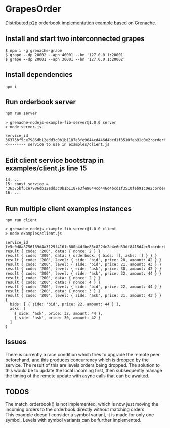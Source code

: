  # GrapesOrder
Distributed p2p orderbook implementation example based on Grenache.

 ## Install and start two interconnected grapes

```
$ npm i -g grenache-grape
$ grape --dp 20002 --aph 40001 --bn '127.0.0.1:20001'
$ grape --dp 20001 --aph 30001 --bn '127.0.0.1:20002'
```

## Install dependencies
```
npm i
```

## Run orderbook server
```
npm run server

> grenache-nodejs-example-fib-server@1.0.0 server
> node server.js

service_id 36375bf5ce7986db12edd3c0b1b1187e3fe9044cd446d4bcd1f3510feb91c0e2:orderbook <-------- service to use in examples/client.js
```

## Edit client service bootstrap in examples/client.js line 15

```
14: ...
15: const service = '36375bf5ce7986db12edd3c0b1b1187e3fe9044cd446d4bcd1f3510feb91c0e2:orderbook'
16: ...
```

## Run multiple client examples instances
```
npm run client

> grenache-nodejs-example-fib-server@1.0.0 client
> node examples/client.js

service_id fe5c0d8a8756169d4a3129f4161c800b4dfbe86c822de2e4e6d33df8415d4ec5:orderbook
result { code: '200', data: { nonce: 2 } }
result { code: '200', data: { orderbook: { bids: [], asks: [] } } }
result { code: '200', level: { side: 'bid', price: 20, amount: 42 } }
result { code: '200', level: { side: 'bid', price: 21, amount: 43 } }
result { code: '200', level: { side: 'ask', price: 30, amount: 42 } }
result { code: '200', level: { side: 'ask', price: 32, amount: 44 } }
result { code: '200', data: { nonce: 2 } }
result { code: '200', data: { nonce: 4 } }
result { code: '200', level: { side: 'bid', price: 22, amount: 44 } }
result { code: '200', data: { nonce: 3 } }
result { code: '200', level: { side: 'ask', price: 31, amount: 43 } }
{
  bids: [ { side: 'bid', price: 22, amount: 44 } ],
  asks: [
    { side: 'ask', price: 32, amount: 44 },
    { side: 'ask', price: 30, amount: 42 }
  ]
}
```

## Issues
There is currently a race condition which tries to upgrade the remote peer beforehand, and this produces concurrency which is dropped by the service. The result of this are levels orders being dropped. The solution to this would be to update the local incoming first, then subsequently manage the timing of the remote update with async calls that can be awaited.

## TODOS
The match_orderbook() is not implemented, which is now just moving the incoming orders to the orderbook directly without matching orders.\
This example doesn't consider a symbol variant, it is made for only one symbol. Levels with symbol variants can be further implemented.